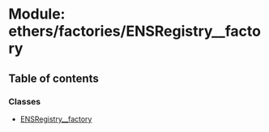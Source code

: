 # Module: ethers/factories/ENSRegistry\_\_factory

## Table of contents

### Classes

- [ENSRegistry__factory](../classes/ethers_factories_ENSRegistry__factory.ENSRegistry__factory.md)
